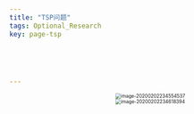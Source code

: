 ```yaml
---
title: "TSP问题"
tags: Optional_Research
key: page-tsp





---
```




<!--more-->



<center><img src="../../../assets/images/image-20200202234554537.png" alt="image-20200202234554537" style="zoom:60%;" /></center>
<center><img src="../../../assets/images/image-20200202234618394.png" alt="image-20200202234618394" style="zoom:60%;" /></center>
